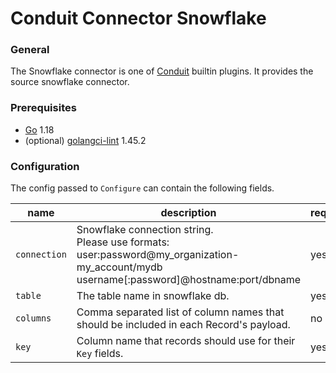 # Conduit Connector Snowflake

### General

The Snowflake connector is one of [Conduit](https://github.com/ConduitIO/conduit) builtin plugins. It provides the source
snowflake connector.

### Prerequisites

- [Go](https://go.dev/) 1.18
- (optional) [golangci-lint](https://github.com/golangci/golangci-lint) 1.45.2

### Configuration

The config passed to `Configure` can contain the following fields.

| name         | description                                                                                                                                            | required | example                                         |
|--------------|--------------------------------------------------------------------------------------------------------------------------------------------------------|----------|-------------------------------------------------|
| `connection` | Snowflake connection string.<br/>Please use formats:<br/> user:password@my_organization-my_account/mydb <br/> username[:password]@hostname:port/dbname | yes      | "user:password@my_organization-my_account/mydb" |
| `table`      | The table name in snowflake db.                                                                                                                        | yes      | "users"                                         |
| `columns`    | Comma separated list of column names that should be included in each Record's payload.                                                                 | no       | "id,name,age"                                   |
| `key`        | Column name that records should use for their `Key` fields.                                                                                            | yes      | "id"                                            |
